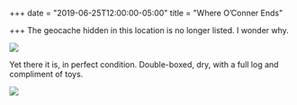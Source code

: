 +++
date = "2019-06-25T12:00:00-05:00"
title = "Where O’Conner Ends"

+++
The geocache hidden in this location is no longer listed. I wonder why.

![](https://res.cloudinary.com/tobyblog/image/upload/v1561484451/img/A5486969-3166-43AF-A464-FCD27CA17EEA.jpg)

Yet there it is, in perfect condition. Double-boxed, dry, with a full log and compliment of toys.

![](https://res.cloudinary.com/tobyblog/image/upload/v1561484561/img/02D14D07-A7B3-4625-92AC-20DA7D18EA67.jpg)